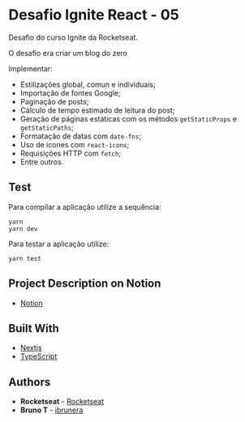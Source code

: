 # Desafio Ignite React - 05

Desafio do curso Ignite da Rocketseat.

O desafio era criar um blog do zero


Implementar:
- Estilizações global, comun e individuais;
- Importação de fontes Google;
- Paginação de posts;
- Cálculo de tempo estimado de leitura do post;
- Geração de páginas estáticas com os métodos `getStaticProps` e `getStaticPaths`;
- Formatação de datas com `date-fns`;
- Uso de ícones com `react-icons`;
- Requisições HTTP com `fetch`;
- Entre outros.


## Test
Para compilar a aplicação utilize a sequência: 
```
yarn
yarn dev
```

Para testar a aplicação utilize:
```
yarn test
```
## Project Description on Notion

* [Notion](https://www.notion.so/Desafio-01-Criando-um-projeto-do-zero-b1a3645d286b4eec93f5f1f5476d0ff7)

## Built With

* [Nextjs](https://nextjs.org/) 
* [TypeScript](https://www.typescriptlang.org/) 


## Authors

* **Rocketseat** - [Rocketseat](https://github.com/Rocketseat)
* **Bruno T** - [ibrunera](https://github.com/ibrunera)
